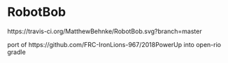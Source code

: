 # RobotBob
<p>https://travis-ci.org/MatthewBehnke/RobotBob.svg?branch=master</p>
port of https://github.com/FRC-IronLions-967/2018PowerUp into open-rio gradle 
